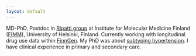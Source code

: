 ```yaml
---
layout: default
---
```


MD-PhD, Postdoc in <a href="https://www.helsinki.fi/en/researchgroups/complex-disease-genetics">Ripatti group</a> at Institute for Molecular Medicine Finland (<a href="https://www.helsinki.fi/en/hilife-helsinki-institute-life-science/units/fimm">FIMM</a>), University of Helsinki, Finland. Currently working with longitudinal drug use data within <a href="https://www.finngen.fi/en">FinnGen</a>. My PhD was about <a href="https://urn.fi/URN:ISBN:978-951-29-8957-7">subtyping hypertension</a>. I have clinical experience in primary and secondary care.
